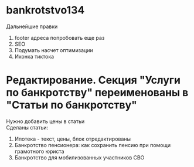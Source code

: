 # bankrotstvo134

Дальнейшие правки
<br>

1. footer адреса попробовать еще раз
2. SEO
3. Подумать насчет оптимизации
4. Иконка тиктока

# Редактирование. Секция "Услуги по банкротству" переименованы в "Статьи по банкротству"

Нужно добавить цены в статьи
<br>
Сделаны статьи:

1. Ипотека - текст, цены, блок отредактированы
2. Банкротство пенсионера: как сохранить пенсию при помощи грамотного юриста
3. Банкротство для мобилизованных участников СВО
